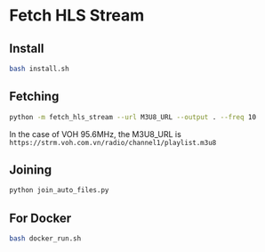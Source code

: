 # Fetch HLS Stream

## Install

```bash
bash install.sh
```

## Fetching

```bash
python -m fetch_hls_stream --url M3U8_URL --output . --freq 10
```

In the case of VOH 95.6MHz, the M3U8_URL is `https://strm.voh.com.vn/radio/channel1/playlist.m3u8`

## Joining

```bash
python join_auto_files.py
```

## For Docker

```bash
bash docker_run.sh
```
